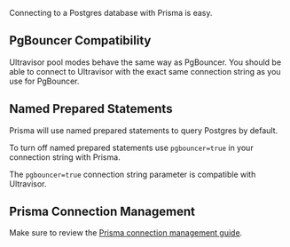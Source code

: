 <!--
SPDX-FileCopyrightText: 2025 Supabase <support@supabase.io>
SPDX-FileCopyrightText: 2025 Łukasz Niemier <~@hauleth.dev>

SPDX-License-Identifier: Apache-2.0
SPDX-License-Identifier: EUPL-1.2
-->

Connecting to a Postgres database with Prisma is easy.

## PgBouncer Compatibility

Ultravisor pool modes behave the same way as PgBouncer. You should be able to
connect to Ultravisor with the exact same connection string as you use for
PgBouncer.

## Named Prepared Statements

Prisma will use named prepared statements to query Postgres by default.

To turn off named prepared statements use `pgbouncer=true` in your connection
string with Prisma.

The `pgbouncer=true` connection string parameter is compatible with Ultravisor.

## Prisma Connection Management

Make sure to review the [Prisma connection management guide](https://www.prisma.io/docs/guides/performance-and-optimization/connection-management).
